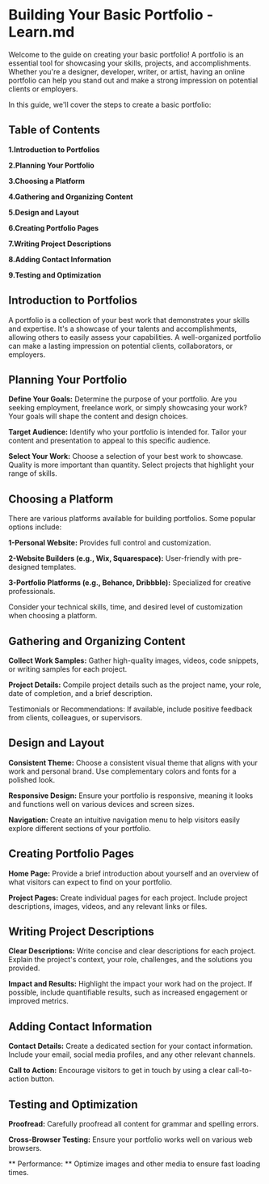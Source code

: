 
# Building Your Basic Portfolio - Learn.md
Welcome to the guide on creating your basic portfolio! A portfolio is an essential tool for showcasing your skills, projects, and accomplishments. Whether you're a designer, developer, writer, or artist, having an online portfolio can help you stand out and make a strong impression on potential clients or employers.

In this guide, we'll cover the steps to create a basic portfolio:

## Table of Contents ##
**1.Introduction to Portfolios**

**2.Planning Your Portfolio**

**3.Choosing a Platform**

**4.Gathering and Organizing Content**

**5.Design and Layout**

**6.Creating Portfolio Pages**

**7.Writing Project Descriptions**

**8.Adding Contact Information**

**9.Testing and Optimization**

## Introduction to Portfolios ##
A portfolio is a collection of your best work that demonstrates your skills and expertise. It's a showcase of your talents and accomplishments, allowing others to easily assess your capabilities. A well-organized portfolio can make a lasting impression on potential clients, collaborators, or employers.

## Planning Your Portfolio
**Define Your Goals:** Determine the purpose of your portfolio. Are you seeking employment, freelance work, or simply showcasing your work? Your goals will shape the content and design choices.

**Target Audience:** Identify who your portfolio is intended for. Tailor your content and presentation to appeal to this specific audience.

**Select Your Work:** Choose a selection of your best work to showcase. Quality is more important than quantity. Select projects that highlight your range of skills.

## Choosing a Platform
There are various platforms available for building portfolios. Some popular options include:

**1-Personal Website:** Provides full control and customization.

**2-Website Builders (e.g., Wix, Squarespace):** User-friendly with pre-designed templates.

**3-Portfolio Platforms (e.g., Behance, Dribbble):** Specialized for creative professionals.

Consider your technical skills, time, and desired level of customization when choosing a platform.

## Gathering and Organizing Content
**Collect Work Samples:** Gather high-quality images, videos, code snippets, or writing samples for each project.

**Project Details:** Compile project details such as the project name, your role, date of completion, and a brief description.

Testimonials or Recommendations: If available, include positive feedback from clients, colleagues, or supervisors.

## Design and Layout
**Consistent Theme:** Choose a consistent visual theme that aligns with your work and personal brand. Use complementary colors and fonts for a polished look.

**Responsive Design:** Ensure your portfolio is responsive, meaning it looks and functions well on various devices and screen sizes.

**Navigation:** Create an intuitive navigation menu to help visitors easily explore different sections of your portfolio.

## Creating Portfolio Pages
**Home Page:** Provide a brief introduction about yourself and an overview of what visitors can expect to find on your portfolio.

**Project Pages:** Create individual pages for each project. Include project descriptions, images, videos, and any relevant links or files.

## Writing Project Descriptions
**Clear Descriptions:** Write concise and clear descriptions for each project. Explain the project's context, your role, challenges, and the solutions you provided.

**Impact and Results:** Highlight the impact your work had on the project. If possible, include quantifiable results, such as increased engagement or improved metrics.

## Adding Contact Information
**Contact Details:** Create a dedicated section for your contact information. Include your email, social media profiles, and any other relevant channels.

**Call to Action:** Encourage visitors to get in touch by using a clear call-to-action button.

## Testing and Optimization
**Proofread:** Carefully proofread all content for grammar and spelling errors.

**Cross-Browser Testing:** Ensure your portfolio works well on various web browsers.

** Performance: ** Optimize images and other media to ensure fast loading times.
